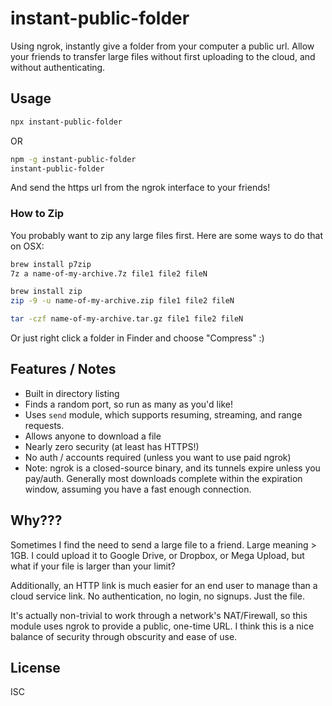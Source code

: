 instant-public-folder
=====================

Using ngrok, instantly give a folder from your computer a public url. Allow your friends to transfer large files without first uploading to the cloud, and without authenticating.

Usage
-----

```sh
npx instant-public-folder
```

OR

```sh
npm -g instant-public-folder
instant-public-folder
```

And send the https url from the ngrok interface to your friends!

### How to Zip

You probably want to zip any large files first. Here are some ways to do that on OSX:

```sh
brew install p7zip
7z a name-of-my-archive.7z file1 file2 fileN
```

```sh
brew install zip
zip -9 -u name-of-my-archive.zip file1 file2 fileN
```

```sh
tar -czf name-of-my-archive.tar.gz file1 file2 fileN
```

Or just right click a folder in Finder and choose "Compress" :)

Features / Notes
--------

- Built in directory listing
- Finds a random port, so run as many as you'd like!
- Uses `send` module, which supports resuming, streaming, and range requests.
- Allows anyone to download a file
- Nearly zero security (at least has HTTPS!)
- No auth / accounts required (unless you want to use paid ngrok)
- Note: ngrok is a closed-source binary, and its tunnels expire unless you pay/auth. Generally most downloads complete within the expiration window, assuming you have a fast enough connection.

Why???
------

Sometimes I find the need to send a large file to a friend. Large meaning > 1GB. I could upload it to Google Drive, or Dropbox, or Mega Upload, but what if your file is larger than your limit?

Additionally, an HTTP link is much easier for an end user to manage than a cloud service link. No authentication, no login, no signups. Just the file.

It's actually non-trivial to work through a network's NAT/Firewall, so this module uses ngrok to provide a public, one-time URL. I think this is a nice balance of security through obscurity and ease of use.

License
-------

ISC